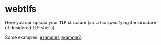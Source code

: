 # webtlfs

Here you can upload your TLF structure (an `.xlsx` specifying the
structure of desidered TLF shells).  

Some examples:
[example1](https://github.com/lbraglia/tlfs/raw/main/examples/example1.xlsx),
[example2](https://github.com/lbraglia/tlfs/raw/main/examples/example1.xlsx).
